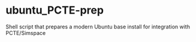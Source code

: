 # ubuntu_PCTE-prep
Shell script that prepares a modern Ubuntu base install for integration with PCTE/Simspace
